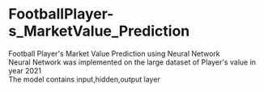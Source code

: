 # FootballPlayer-s_MarketValue_Prediction
Football Player's Market Value Prediction using Neural Network <br>
Neural Network was implemented on the large dataset of Player's value in year 2021<br>
The model contains input,hidden,output layer<br>
